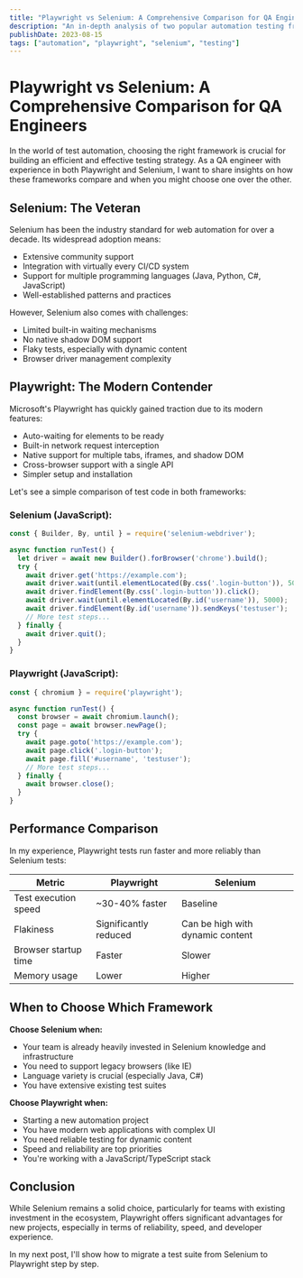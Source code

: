 ```yaml
---
title: "Playwright vs Selenium: A Comprehensive Comparison for QA Engineers"
description: "An in-depth analysis of two popular automation testing frameworks, comparing features, performance, and use cases."
publishDate: 2023-08-15
tags: ["automation", "playwright", "selenium", "testing"]
---
```


# Playwright vs Selenium: A Comprehensive Comparison for QA Engineers

In the world of test automation, choosing the right framework is crucial for building an efficient and effective testing strategy. As a QA engineer with experience in both Playwright and Selenium, I want to share insights on how these frameworks compare and when you might choose one over the other.

## Selenium: The Veteran

Selenium has been the industry standard for web automation for over a decade. Its widespread adoption means:

- Extensive community support
- Integration with virtually every CI/CD system
- Support for multiple programming languages (Java, Python, C#, JavaScript)
- Well-established patterns and practices

However, Selenium also comes with challenges:

- Limited built-in waiting mechanisms
- No native shadow DOM support
- Flaky tests, especially with dynamic content
- Browser driver management complexity

## Playwright: The Modern Contender

Microsoft's Playwright has quickly gained traction due to its modern features:

- Auto-waiting for elements to be ready
- Built-in network request interception
- Native support for multiple tabs, iframes, and shadow DOM
- Cross-browser support with a single API
- Simpler setup and installation

Let's see a simple comparison of test code in both frameworks:

### Selenium (JavaScript):

```javascript
const { Builder, By, until } = require('selenium-webdriver');

async function runTest() {
  let driver = await new Builder().forBrowser('chrome').build();
  try {
    await driver.get('https://example.com');
    await driver.wait(until.elementLocated(By.css('.login-button')), 5000);
    await driver.findElement(By.css('.login-button')).click();
    await driver.wait(until.elementLocated(By.id('username')), 5000);
    await driver.findElement(By.id('username')).sendKeys('testuser');
    // More test steps...
  } finally {
    await driver.quit();
  }
}
```

### Playwright (JavaScript):

```javascript
const { chromium } = require('playwright');

async function runTest() {
  const browser = await chromium.launch();
  const page = await browser.newPage();
  try {
    await page.goto('https://example.com');
    await page.click('.login-button');
    await page.fill('#username', 'testuser');
    // More test steps...
  } finally {
    await browser.close();
  }
}
```

## Performance Comparison

In my experience, Playwright tests run faster and more reliably than Selenium tests:

| Metric | Playwright | Selenium |
|--------|------------|----------|
| Test execution speed | ~30-40% faster | Baseline |
| Flakiness | Significantly reduced | Can be high with dynamic content |
| Browser startup time | Faster | Slower |
| Memory usage | Lower | Higher |

## When to Choose Which Framework

**Choose Selenium when:**
- Your team is already heavily invested in Selenium knowledge and infrastructure
- You need to support legacy browsers (like IE)
- Language variety is crucial (especially Java, C#)
- You have extensive existing test suites

**Choose Playwright when:**
- Starting a new automation project
- You have modern web applications with complex UI
- You need reliable testing for dynamic content
- Speed and reliability are top priorities
- You're working with a JavaScript/TypeScript stack

## Conclusion

While Selenium remains a solid choice, particularly for teams with existing investment in the ecosystem, Playwright offers significant advantages for new projects, especially in terms of reliability, speed, and developer experience.

In my next post, I'll show how to migrate a test suite from Selenium to Playwright step by step. 